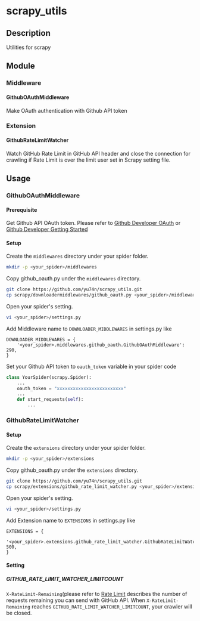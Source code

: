 # scrapy_utils

## Description
Utilities for scrapy

## Module
### Middleware
#### GithubOAuthMiddleware
Make OAuth authentication with Github API token

### Extension
#### GithubRateLimitWatcher
Watch GitHub Rate Limit in GitHub API header and close the connection for crawling if Rate Limit is over the limit user set in Scrapy setting file.

## Usage

### GithubOAuthMiddleware

#### Prerequisite
Get Github API OAuth token. Please refer to [Github Developer OAuth](https://developer.github.com/v3/oauth/) or [Github Developer Getting Started](https://developer.github.com/guides/getting-started/#authentication)

#### Setup
Create the `middlewares` directory under your spider folder.
```bash
mkdir -p <your_spider>/middlewares
```
Copy github_oauth.py under the `middlewares` directory.
```bash
git clone https://github.com/yu74n/scrapy_utils.git
cp scrapy/downloadermiddlewares/github_oauth.py <your_spider>/middlewares
```
Open your spider's setting.
```bash
vi <your_spider>/settings.py
```

Add Middleware name to `DOWNLOADER_MIDDLEWARES` in settings.py like
```
DOWNLOADER_MIDDLEWARES = {
    '<your_spider>.middlewares.github_oauth.GithubOAuthMiddleware': 290,
}
```

Set your Github API token to `oauth_token` variable in your spider code
```python
class YourSpider(scrapy.Spider):
    ...
    oauth_token = "xxxxxxxxxxxxxxxxxxxxxxxxx"
    ...
    def start_requests(self):
        ...
```

### GithubRateLimitWatcher

#### Setup
Create the `extensions` directory under your spider folder.
```bash
mkdir -p <your_spider>/extensions
```
Copy github_oauth.py under the `extensions` directory.
```bash
git clone https://github.com/yu74n/scrapy_utils.git
cp scrapy/extensions/github_rate_limit_watcher.py <your_spider>/extensions
```
Open your spider's setting.
```bash
vi <your_spider>/settings.py
```

Add Extension name to `EXTENSIONS` in settings.py like
```
EXTENSIONS = {
    '<your_spider>.extensions.github_rate_limit_watcher.GithubRateLimitWatcher': 500,
}
```

#### Setting
##### GITHUB_RATE_LIMIT_WATCHER_LIMITCOUNT
`X-RateLimit-Remaining`(please refer to [Rate Limit](https://developer.github.com/v3/#rate-limiting) describes the number of requests remaining you can send with GitHub API. 
When `X-RateLimit-Remaining` reaches `GITHUB_RATE_LIMIT_WATCHER_LIMITCOUNT`, your crawler will be closed.
